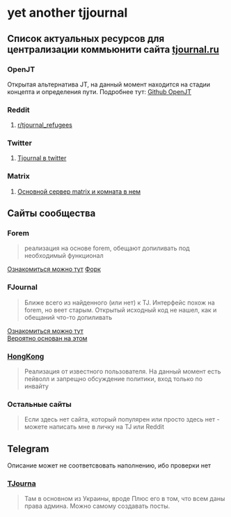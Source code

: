# yet another tjjournal

## Список актуальных ресурсов для централизации коммьюнити сайта [tjournal.ru](https://tjournal.ru)

### OpenJT
Открытая альтернатива JT, на данный момент находится на стадии концепта и определения пути.
Подробнее тут: [Github OpenJT](https://github.com/ColdMagi/openjt/)

### Reddit

1. [r/tjournal_refugees](https://www.reddit.com/r/tjournal_refugees/new/)

### Twitter

1. [Tjournal в twitter](https://twitter.com/i/communities/1561670657137590273)

### Matrix

1. [Основной сервер matrix и комната в нем](https://matrix.to/#/#tjournal:matrix.org)


## Сайты сообщества

### Forem
> реализация на основе forem, обещают допиливать под необходимый функционал
 
[Ознакомиться можно тут](https://t-j.live)
[Форк](https://https://github.com/t-j-live/forem)

### FJournal
> Ближе всего из найденного (или нет) к TJ. Интерфейс похож на forem, но веет старым. Открытый исходный код не нашел, как и обещаний что-то допиливать

[Ознакомиться можно тут](https://fjournal.lol/)  
[Вероятно основан на этом](https://libarea.ru/)

### [HongKong](https://hongkong.zoibana.ru/)
> Реализация от известного пользователя. На данный момент есть пейволл и запрещно обсуждение политики, вход только по инвайту

### Остальные сайты
> Если здесь нет сайта, который популярен или просто здесь нет - можете написать мне в личку на TJ или Reddit

## Telegram

Описание может не соответсвовать наполнению, ибо проверки нет

### [TJourna](http://t.me/tjourna)
> Там в основном из Украины, вроде
> Плюс его в том, что всем даны права админа. Можно самому создавать посты.
